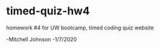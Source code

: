 # timed-quiz-hw4
homework #4 for UW bootcamp, timed coding quiz website

-Mitchell Johnson
-1/7/2020
